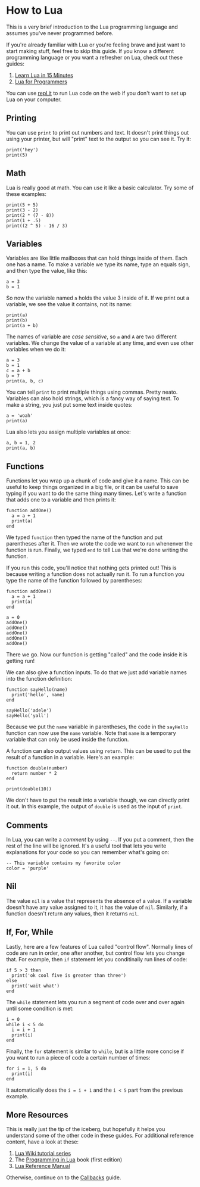 <!--
category: guide
-->

How to Lua
===

This is a very brief introduction to the Lua programming language and assumes you've never
programmed before.

If you're already familiar with Lua or you're feeling brave and just want to start making stuff,
feel free to skip this guide.  If you know a different programming language or you want a refresher
on Lua, check out these guides:

1. [Learn Lua in 15 Minutes](http://tylerneylon.com/a/learn-lua/)
1. [Lua for Programmers](http://nova-fusion.com/2012/08/27/lua-for-programmers-part-1/)

You can use [repl.it](https://repl.it/languages/lua) to run Lua code on the web if you don't want to
set up Lua on your computer.

Printing
---

You can use `print` to print out numbers and text.  It doesn't print things out using your printer,
but will "print" text to the output so you can see it.  Try it:

```
print('hey')
print(5)
```

Math
---

Lua is really good at math.  You can use it like a basic calculator.  Try some of these examples:

```
print(5 + 5)
print(3 - 2)
print(2 * (7 - 8))
print(1 + .5)
print((2 ^ 5) - 16 / 3)
```

Variables
---

Variables are like little mailboxes that can hold things inside of them.  Each one has a name.  To
make a variable we type its name, type an equals sign, and then type the value, like this:

```
a = 3
b = 1
```

So now the variable named `a` holds the value 3 inside of it.  If we print out a variable, we see
the value it contains, not its name:

```
print(a)
print(b)
print(a + b)
```

The names of variable are _case sensitive_, so `a` and `A` are two different variables.  We change
the value of a variable at any time, and even use other variables when we do it:

```
a = 3
b = 1
c = a + b
b = 7
print(a, b, c)
```

You can tell `print` to print multiple things using commas.  Pretty neato.  Variables can also hold
strings, which is a fancy way of saying text.  To make a string, you just put some text inside
quotes:

```
a = 'woah'
print(a)
```

Lua also lets you assign multiple variables at once:

```
a, b = 1, 2
print(a, b)
```

Functions
---

Functions let you wrap up a chunk of code and give it a name.  This can be useful to keep things
organized in a big file, or it can be useful to save typing if you want to do the same thing many
times.  Let's write a function that adds one to a variable and then prints it:

```
function addOne()
  a = a + 1
  print(a)
end
```

We typed `function` then typed the name of the function and put parentheses after it.  Then we
wrote the code we want to run whenenver the function is run.  Finally, we typed `end` to tell Lua
that we're done writing the function.

If you run this code, you'll notice that nothing gets printed out!  This is because writing a
function does not actually run it.  To run a function you type the name of the function followed
by parentheses:

```
function addOne()
  a = a + 1
  print(a)
end

a = 0
addOne()
addOne()
addOne()
addOne()
addOne()
```

There we go.  Now our function is getting "called" and the code inside it is getting run!

We can also give a function inputs.  To do that we just add variable names into the function
definition:

```
function sayHello(name)
  print('hello', name)
end

sayHello('adele')
sayHello('yall')
```

Because we put the `name` variable in parentheses, the code in the `sayHello` function can now use
the `name` variable.  Note that `name` is a temporary variable that can only be used inside the
function.

A function can also output values using `return`.  This can be used to put the result of a function
in a variable.  Here's an example:

```
function double(number)
  return number * 2
end

print(double(10))
```

We don't have to put the result into a variable though, we can directly print it out.  In this
example, the output of `double` is used as the input of `print`.

Comments
---

In Lua, you can write a _comment_ by using `--`.  If you put a comment, then the rest of the line
will be ignored.  It's a useful tool that lets you write explanations for your code so you can
remember what's going on:

```
-- This variable contains my favorite color
color = 'purple'
```

Nil
---

The value `nil` is a value that represents the absence of a value.  If a variable doesn't have any
value assigned to it, it has the value of `nil`.  Similarly, if a function doesn't return any
values, then it returns `nil`.

If, For, While
---

Lastly, here are a few features of Lua called "control flow".  Normally lines of code are run in
order, one after another, but control flow lets you change that.  For example, then `if` statement
let you conditinally run lines of code:

```
if 5 > 3 then
  print('ok cool five is greater than three')
else
  print('wait what')
end
```

The `while` statement lets you run a segment of code over and over again until some condition is
met:

```
i = 0
while i < 5 do
  i = i + 1
  print(i)
end
```

Finally, the `for` statement is similar to `while`, but is a little more concise if you want to run
a piece of code a certain number of times:

```
for i = 1, 5 do
  print(i)
end
```

It automatically does the `i = i + 1` and the `i < 5` part from the previous example.

More Resources
---

This is really just the tip of the iceberg, but hopefully it helps you understand some of the other
code in these guides.  For additional reference content, have a look at these:

1. [Lua Wiki tutorial series](http://lua-users.org/wiki/LuaTutorial)
1. The [Programming in Lua](http://lua.org/pil) book (first edition)
1. [Lua Reference Manual](http://www.lua.org/manual/5.1/)

Otherwise, continue on to the [Callbacks](Callbacks) guide.
